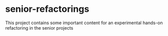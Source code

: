 # senior-refactorings
This project contains some important content for an experimental hands-on refactoring in the senior projects
